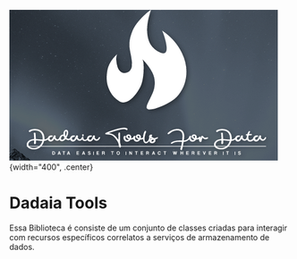 ![Logo da lib](assets/logo.png){width="400", .center}
# Dadaia Tools

Essa Biblioteca é consiste de um conjunto de classes criadas para interagir com recursos específicos correlatos a serviços de armazenamento de dados.
